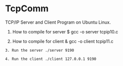 # TcpComm
TCP/IP Server and Client Program on Ubuntu Linux.

1. How to compile for server
  $ gcc -o server tcpip10.c
  
  2. How to compile for client
    & gcc -o client tcpip11.c
    
    3. Run the server ./server 9190
    
    4. Run the client ./client 127.0.0.1 9190
